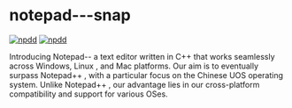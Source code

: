 # notepad---snap

[![npdd](https://snapcraft.io/npdd/badge.svg)](https://snapcraft.io/npdd)
[![npdd](https://snapcraft.io/npdd/trending.svg?name=0)](https://snapcraft.io/npdd)

Introducing Notepad-- a text editor written in C++ that works seamlessly across Windows, Linux
, and Mac platforms. Our aim is to eventually surpass Notepad++
, with a particular focus on the Chinese UOS operating system. Unlike Notepad++
, our advantage lies in our cross-platform compatibility and support for various OSes.
